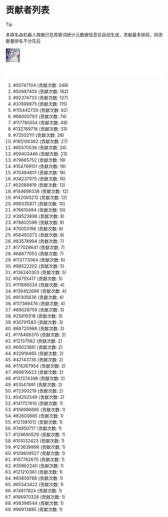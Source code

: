 # 贡献者列表

> [!TIP]
> 本排名由机器人根据已在库歌词统计元数据信息后自动生成，贡献最多排前，同贡献量排名不分先后

![贡献者头像画廊](./CONTRIBUTORS.svg)

1. #50747104 (贡献次数: 248)
2. #50987405 (贡献次数: 162)
3. #92374733 (贡献次数: 127)
4. #37899975 (贡献次数: 115)
5. #115442729 (贡献次数: 82)
6. #68000793 (贡献次数: 74)
7. #117785554 (贡献次数: 49)
8. #132769718 (贡献次数: 33)
9. #72502111 (贡献次数: 28)
10. #165106362 (贡献次数: 27)
11. #65570536 (贡献次数: 24)
12. #59403448 (贡献次数: 23)
13. #79665752 (贡献次数: 19)
14. #154799151 (贡献次数: 19)
15. #70494801 (贡献次数: 18)
16. #34237075 (贡献次数: 15)
17. #52089819 (贡献次数: 13)
18. #144699338 (贡献次数: 12)
19. #142093212 (贡献次数: 12)
20. #99335871 (贡献次数: 10)
21. #76810494 (贡献次数: 10)
22. #39523898 (贡献次数: 8)
23. #78802596 (贡献次数: 8)
24. #70053196 (贡献次数: 8)
25. #56493273 (贡献次数: 8)
26. #83578994 (贡献次数: 7)
27. #177028641 (贡献次数: 7)
28. #68677053 (贡献次数: 7)
29. #113773064 (贡献次数: 6)
30. #98522202 (贡献次数: 5)
31. #136240303 (贡献次数: 5)
32. #56755417 (贡献次数: 5)
33. #111688524 (贡献次数: 4)
34. #139452696 (贡献次数: 4)
35. #91305636 (贡献次数: 4)
36. #117369476 (贡献次数: 4)
37. #69028759 (贡献次数: 3)
38. #25819318 (贡献次数: 3)
39. #30791583 (贡献次数: 3)
40. #68720986 (贡献次数: 3)
41. #178468370 (贡献次数: 2)
42. #12137562 (贡献次数: 2)
43. #69021881 (贡献次数: 2)
44. #32919465 (贡献次数: 2)
45. #42143735 (贡献次数: 2)
46. #178267954 (贡献次数: 2)
47. #69615623 (贡献次数: 2)
48. #131374398 (贡献次数: 2)
49. #51047891 (贡献次数: 2)
50. #72300219 (贡献次数: 2)
51. #54252549 (贡献次数: 2)
52. #141757610 (贡献次数: 1)
53. #106996695 (贡献次数: 1)
54. #82600685 (贡献次数: 1)
55. #121381012 (贡献次数: 1)
56. #74950717 (贡献次数: 1)
57. #129690529 (贡献次数: 1)
58. #101032423 (贡献次数: 1)
59. #123639898 (贡献次数: 1)
60. #109809527 (贡献次数: 1)
61. #107782670 (贡献次数: 1)
62. #30862240 (贡献次数: 1)
63. #121210361 (贡献次数: 1)
64. #93859788 (贡献次数: 1)
65. #65543422 (贡献次数: 1)
66. #74817824 (贡献次数: 1)
67. #166970328 (贡献次数: 1)
68. #58398544 (贡献次数: 1)
69. #96913885 (贡献次数: 1)
